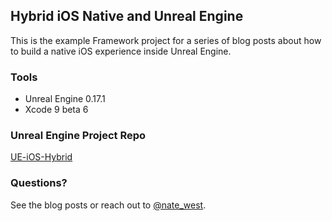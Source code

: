 ## Hybrid iOS Native and Unreal Engine

This is the example Framework project for a series of blog posts about how to build a native iOS experience inside Unreal Engine.

### Tools
* Unreal Engine 0.17.1
* Xcode 9 beta 6

### Unreal Engine Project Repo
[UE-iOS-Hybrid](https://github.com/detroit-labs/UE-iOS-Hybrid)

### Questions?
See the blog posts or reach out to [@nate_west](https://www.twitter.com/nate_west).
